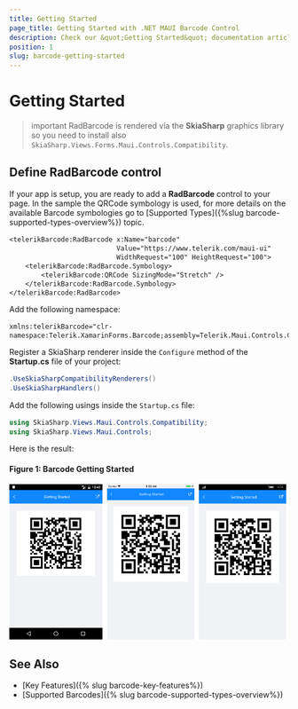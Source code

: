 ```yaml
---
title: Getting Started
page_title: Getting Started with .NET MAUI Barcode Control 
description: Check our &quot;Getting Started&quot; documentation article for Telerik Barcode for .NET MAUI.
position: 1
slug: barcode-getting-started
---
```


# Getting Started

>important RadBarcode is rendered via the **SkiaSharp** graphics library so you need to install also `SkiaSharp.Views.Forms.Maui.Controls.Compatibility`.

## Define RadBarcode control

If your app is setup, you are ready to add a **RadBarcode** control to your page. In the sample the QRCode symbology is used, for more details on the available Barcode symbologies go to [Supported Types]({%slug barcode-supported-types-overview%}) topic.

```XAML
<telerikBarcode:RadBarcode x:Name="barcode" 
	                       Value="https://www.telerik.com/maui-ui"                               
	                       WidthRequest="100" HeightRequest="100">
    <telerikBarcode:RadBarcode.Symbology>
        <telerikBarcode:QRCode SizingMode="Stretch" />
    </telerikBarcode:RadBarcode.Symbology>
</telerikBarcode:RadBarcode>
```

Add the following namespace:

```XAML
xmlns:telerikBarcode="clr-namespace:Telerik.XamarinForms.Barcode;assembly=Telerik.Maui.Controls.Compatibility"
```

Register a SkiaSharp renderer inside the `Configure` method of the **Startup.cs** file of your project:




```C#
.UseSkiaSharpCompatibilityRenderers()
.UseSkiaSharpHandlers()    
```

Add the following usings inside the `Startup.cs` file:

```C#
using SkiaSharp.Views.Maui.Controls.Compatibility;
using SkiaSharp.Views.Maui.Controls;
```

Here is the result:

#### Figure 1: Barcode Getting Started

![Getting Started Example](images/barcode_getting_started.png)

## See Also

- [Key Features]({% slug barcode-key-features%})
- [Supported Barcodes]({% slug barcode-supported-types-overview%})
